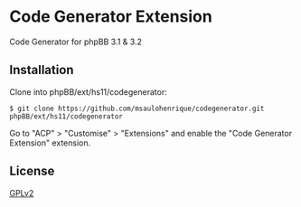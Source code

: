 # Code Generator Extension
Code Generator for phpBB 3.1 & 3.2

## Installation

Clone into phpBB/ext/hs11/codegenerator:

    $ git clone https://github.com/msaulohenrique/codegenerator.git phpBB/ext/hs11/codegenerator

Go to "ACP" > "Customise" > "Extensions" and enable the "Code Generator Extension" extension.

## License
[GPLv2](LICENSE)
